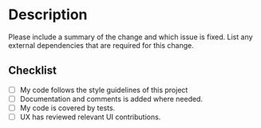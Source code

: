 # Description

Please include a summary of the change and which issue is fixed.
List any external dependencies that are required for this change.

## Checklist

- [ ] My code follows the style guidelines of this project
- [ ] Documentation and comments is added where needed.
- [ ] My code is covered by tests.
- [ ] UX has reviewed relevant UI contributions.
